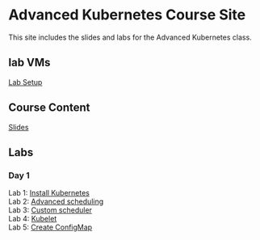 # Advanced Kubernetes Course Site

This site includes the slides and labs for the Advanced Kubernetes class. 


## lab VMs  

[Lab Setup](labs/001-setup/)  

## Course Content
[Slides](https://bit.ly/adv-k8s-content)  

## Labs

### Day 1
Lab 1: [Install Kubernetes](labs/01-install-k8s/)  
Lab 2: [Advanced scheduling](labs/02-affinity/)  
Lab 3: [Custom scheduler](labs/03-scheduler/)  
Lab 4: [Kubelet](labs/04-kubelet/)  
Lab 5: [Create ConfigMap](labs/05-configmap/)  
<!--- #
#### Day 2
#Lab 6: [Networking & health checks](labs/06-networking/)  
#Lab 7: [RBAC](labs/07-rbac/)  
#Lab 8: [Services](labs/08-services/)  
#Lab 9: [DNS](labs/09-dns/)  
#Lab 10: [Secrets](labs/10-secrets/)  
#Lab 11: [Init containers](labs/11-init/)  

#### Optional lab (Minikube)
#Minikube is an all-in-one deployment of a Kubernetes cluster which can be run on your local machine.  The following labs provide steps for installing it on Mac, Windows and Ubuntu. 

#Lab 12: [Mac](labs/12-mini-mac/)
#[Ubuntu](labs/12-mini-ubuntu/)
#[Windows](labs/12-mini-win/) -->
